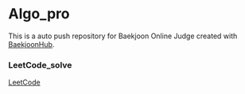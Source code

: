 # Algo_pro
This is a auto push repository for Baekjoon Online Judge created with [BaekjoonHub](https://github.com/BaekjoonHub/BaekjoonHub).

### LeetCode_solve
[LeetCode](https://github.com/Doritosch/LeetCode_sol)
